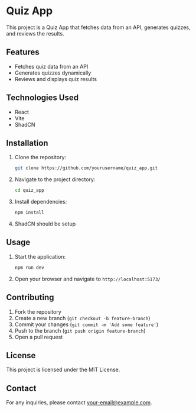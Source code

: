 # Quiz App

This project is a Quiz App that fetches data from an API, generates quizzes, and reviews the results.

## Features

- Fetches quiz data from an API
- Generates quizzes dynamically
- Reviews and displays quiz results

## Technologies Used

- React
- Vite
- ShadCN

## Installation

1. Clone the repository:
    ```sh
    git clone https://github.com/yourusername/quiz_app.git
    ```
2. Navigate to the project directory:
    ```sh
    cd quiz_app
    ```
3. Install dependencies:
    ```sh
    npm install
    ```
4. ShadCN should be setup


## Usage

1. Start the application:
    ```sh
    npm run dev
    ```
2. Open your browser and navigate to `http://localhost:5173/`


## Contributing

1. Fork the repository
2. Create a new branch (`git checkout -b feature-branch`)
3. Commit your changes (`git commit -m 'Add some feature'`)
4. Push to the branch (`git push origin feature-branch`)
5. Open a pull request

## License

This project is licensed under the MIT License.

## Contact

For any inquiries, please contact [your-email@example.com](mailto:your-email@example.com).

